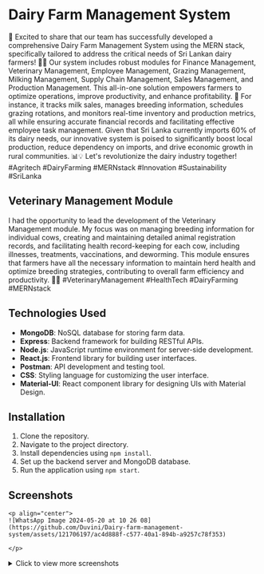 # Dairy Farm Management System

🚀 Excited to share that our team has successfully developed a comprehensive Dairy Farm Management System using the MERN stack, specifically tailored to address the critical needs of Sri Lankan dairy farmers! 🌾🐄 Our system includes robust modules for Finance Management, Veterinary Management, Employee Management, Grazing Management, Milking Management, Supply Chain Management, Sales Management, and Production Management. This all-in-one solution empowers farmers to optimize operations, improve productivity, and enhance profitability. 🌟 For instance, it tracks milk sales, manages breeding information, schedules grazing rotations, and monitors real-time inventory and production metrics, all while ensuring accurate financial records and facilitating effective employee task management. Given that Sri Lanka currently imports 60% of its dairy needs, our innovative system is poised to significantly boost local production, reduce dependency on imports, and drive economic growth in rural communities. 📊💡 Let's revolutionize the dairy industry together! #Agritech #DairyFarming #MERNstack #Innovation #Sustainability #SriLanka

## Veterinary Management Module

I had the opportunity to lead the development of the Veterinary Management module. My focus was on managing breeding information for individual cows, creating and maintaining detailed animal registration records, and facilitating health record-keeping for each cow, including illnesses, treatments, vaccinations, and deworming. This module ensures that farmers have all the necessary information to maintain herd health and optimize breeding strategies, contributing to overall farm efficiency and productivity. 🐄💉 #VeterinaryManagement #HealthTech #DairyFarming #MERNstack

## Technologies Used

- **MongoDB**: NoSQL database for storing farm data.
- **Express**: Backend framework for building RESTful APIs.
- **Node.js**: JavaScript runtime environment for server-side development.
- **React.js**: Frontend library for building user interfaces.
- **Postman**: API development and testing tool.
- **CSS**: Styling language for customizing the user interface.
- **Material-UI**: React component library for designing UIs with Material Design.
  
## Installation

1. Clone the repository.
2. Navigate to the project directory.
3. Install dependencies using `npm install`.
4. Set up the backend server and MongoDB database.
5. Run the application using `npm start`.
## Screenshots

    <p align="center">
    ![WhatsApp Image 2024-05-20 at 10 26 08](https://github.com/Duvini/Dairy-farm-management-system/assets/121706197/ac4d888f-c577-40a1-894b-a9257c78f353)

    </p>
<details>
      <summary>Click to view more screenshots</summary>

      <p align="center">
      ![WhatsApp Image 2024-05-20 at 10 26 18](https://github.com/Duvini/Dairy-farm-management-system/assets/121706197/e82d500d-4087-45ea-97e8-5bbdc2af0a53)
      ![WhatsApp Image 2024-05-20 at 10 26 25](https://github.com/Duvini/Dairy-farm-management-system/assets/121706197/b0c2dfa0-3a22-4e15-93b3-c3eaf6a7f31b)
      ![WhatsApp Image 2024-05-20 at 10 26 34](https://github.com/Duvini/Dairy-farm-management-system/assets/121706197/846b6a4d-904e-4dc8-a91d-b17f5c0c613b)
      ![WhatsApp Image 2024-05-20 at 10 26 43](https://github.com/Duvini/Dairy-farm-management-system/assets/121706197/8d689fd6-0b5a-4c03-a5ad-e1beedc56db0)
      ![WhatsApp Image 2024-05-20 at 10 26 56](https://github.com/Duvini/Dairy-farm-management-system/assets/121706197/e4427084-56fc-41c9-a798-6af903bb1533)
![WhatsApp Image 2024-05-20 at 10 27 05](https://github.com/Duvini/Dairy-farm-management-system/assets/121706197/51d11097-81f5-4494-8f46-4caf18e3decf)
![WhatsApp Image 2024-05-20 at 10 27 18](https://github.com/Duvini/Dairy-farm-management-system/assets/121706197/f7748936-b5d7-43d4-bbc1-183298a0d198)
![WhatsApp Image 2024-05-20 at 10 27 26](https://github.com/Duvini/Dairy-farm-management-system/assets/121706197/48a9fcd1-3f4c-40bd-b1c0-4460fbb7fd1a)
![WhatsApp Image 2024-05-20 at 10 27 34](https://github.com/Duvini/Dairy-farm-management-system/assets/121706197/a552a74e-3808-40d2-8d6d-c434d53b54ec)
![WhatsApp Image 2024-05-20 at 10 27 42](https://github.com/Duvini/Dairy-farm-management-system/assets/121706197/cc901bc7-dda8-4285-8a6b-d74ba0605b08)
![WhatsApp Image 2024-05-20 at 10 27 50](https://github.com/Duvini/Dairy-farm-management-system/assets/121706197/7598f264-f772-4501-957a-1970da9ff048)
![WhatsApp Image 2024-05-20 at 10 28 02](https://github.com/Duvini/Dairy-farm-management-system/assets/121706197/bb39c7ba-39c0-4a0a-847a-2a07570d3c1f)
![WhatsApp Image 2024-05-20 at 10 28 13](https://github.com/Duvini/Dairy-farm-management-system/assets/121706197/d125bf53-a319-4622-bec1-9cb1bd415a4a)
![WhatsApp Image 2024-05-20 at 10 28 29](https://github.com/Duvini/Dairy-farm-management-system/assets/121706197/0ac266ea-01d1-4c78-958d-422579d49057)
![WhatsApp Image 2024-05-20 at 10 28 37](https://github.com/Duvini/Dairy-farm-management-system/assets/121706197/23ab1a8e-581d-4aba-a651-23301613d092)
![WhatsApp Image 2024-05-20 at 10 28 59](https://github.com/Duvini/Dairy-farm-management-system/assets/121706197/ba09848a-9cf7-4693-b569-e987d808bb3c)
![WhatsApp Image 2024-05-20 at 10 29 09](https://github.com/Duvini/Dairy-farm-management-system/assets/121706197/411cb17d-bf26-499e-bada-222930037059)

</p>
    </details>
